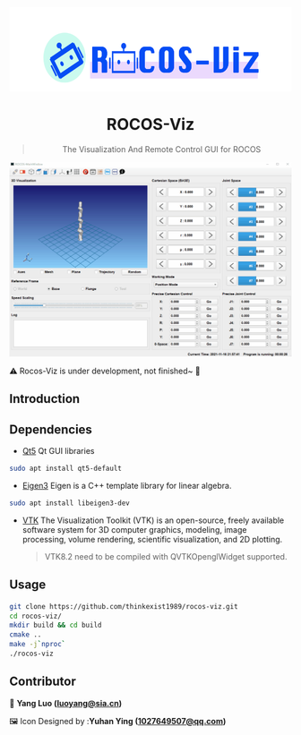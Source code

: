 <!--
 Copyright (c) 2021 'Yang Luo, luoyang@sia.cn'

 This software is released under the MIT License.
 https://opensource.org/licenses/MIT
-->

<div align="center">
  <img src="./rocos-viz.png" alt="" height="150">
  <h1>ROCOS-Viz</h1>
  <blockquote> The Visualization And Remote Control GUI for ROCOS </blockquote>
</div>


![rocos-viz](./res/rocos-viz.gif)

:warning: Rocos-Viz is under development, not finished~ :thinking:

## Introduction

## Dependencies

- [Qt5](https://www.qt.io/cn) Qt GUI libraries

```bash
sudo apt install qt5-default
```

- [Eigen3](http://eigen.tuxfamily.org/index.php?title=Main_Page) Eigen is a C++ template library for linear algebra.

```bash
sudo apt install libeigen3-dev
```

- [VTK](https://vtk.org/) The Visualization Toolkit (VTK) is an open-source, freely available software system for 3D computer graphics, modeling, image processing, volume rendering, scientific visualization, and 2D plotting.

  > VTK8.2 need to be compiled with QVTKOpenglWidget supported.

## Usage

```bash
git clone https://github.com/thinkexist1989/rocos-viz.git
cd rocos-viz/
mkdir build && cd build
cmake ..
make -j`nproc`
./rocos-viz
```

## Contributor

:bust_in_silhouette: **Yang Luo (luoyang@sia.cn)**

:framed_picture: Icon Designed by :**Yuhan Ying (1027649507@qq.com)**

